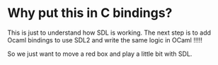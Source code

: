 # Why put this in C bindings?

This is just to understand how SDL is working. The next step is to add Ocaml 
bindings to use SDL2 and write the same logic in OCaml !!!!!

So we just want to move a red box and play a little bit with SDL.
